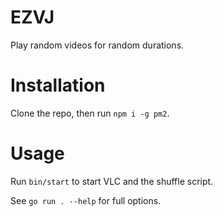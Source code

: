 # EZVJ

Play random videos for random durations.

# Installation

Clone the repo, then run `npm i -g pm2`.

# Usage

Run `bin/start` to start VLC and the shuffle script.

See `go run . --help` for full options.
